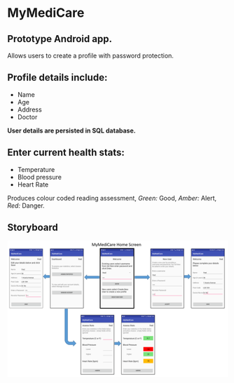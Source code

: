 # MyMediCare
## Prototype Android app. 

Allows users to create a profile with password protection.

## Profile details include:
* Name
* Age
* Address
* Doctor

__User details are persisted in SQL database.__

## Enter current health stats:
* Temperature
* Blood pressure
* Heart Rate

Produces colour coded reading assessment, _Green:_ Good, _Amber:_ Alert, _Red:_ Danger.

## Storyboard
![alt text](https://github.com/cnicholas63/MyMediCare/blob/master/MyMediCare%20Storyboard.png "Storyboard")


